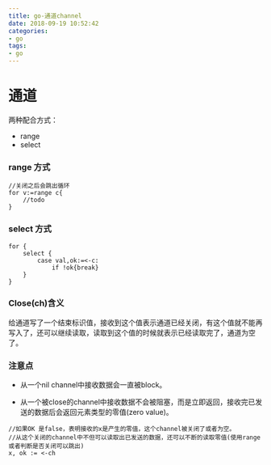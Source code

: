 ```yaml
---
title: go-通道channel
date: 2018-09-19 10:52:42
categories: 
- go
tags:
- go
---
```

# 通道

两种配合方式：
- range
- select

### range 方式
~~~
//关闭之后会跳出循环
for v:=range c{
	//todo
}
~~~

### select 方式
~~~
for {
	select {
    	case val,ok:=<-c:
        	if !ok{break}
    }
}
~~~

### Close(ch)含义
给通道写了一个结束标识值，接收到这个值表示通道已经关闭，有这个值就不能再写入了，还可以继续读取，读取到这个值的时候就表示已经读取完了，通道为空了。

### 注意点
- 从一个nil channel中接收数据会一直被block。

- 从一个被close的channel中接收数据不会被阻塞，而是立即返回，接收完已发送的数据后会返回元素类型的零值(zero value)。

~~~
//如果OK 是false，表明接收的x是产生的零值，这个channel被关闭了或者为空。
//从这个关闭的channel中不但可以读取出已发送的数据，还可以不断的读取零值(使用range或者判断是否关闭可以跳出)
x, ok := <-ch
~~~